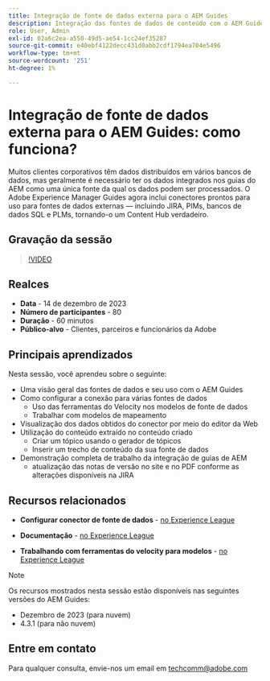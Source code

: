 ```yaml
---
title: Integração de fonte de dados externa para o AEM Guides
description: Integração das fontes de dados de conteúdo com o AEM Guides.
role: User, Admin
exl-id: 02a6c2ea-a550-49d5-ae54-1cc24ef35287
source-git-commit: e40ebf4122decc431d0abb2cdf1794ea704e5496
workflow-type: tm+mt
source-wordcount: '251'
ht-degree: 1%

---
```


# Integração de fonte de dados externa para o AEM Guides: como funciona?

Muitos clientes corporativos têm dados distribuídos em vários bancos de dados, mas geralmente é necessário ter os dados integrados nos guias do AEM como uma única fonte da qual os dados podem ser processados.
O Adobe Experience Manager Guides agora inclui conectores prontos para uso para fontes de dados externas — incluindo JIRA, PIMs, bancos de dados SQL e PLMs, tornando-o um Content Hub verdadeiro.


## Gravação da sessão

>[!VIDEO](https://video.tv.adobe.com/v/3426542/datasources-aem-guides)

## Realces

- **Data** - 14 de dezembro de 2023
- **Número de participantes** - 80
- **Duração** - 60 minutos
- **Público-alvo** - Clientes, parceiros e funcionários da Adobe

## Principais aprendizados

Nesta sessão, você aprendeu sobre o seguinte:
- Uma visão geral das fontes de dados e seu uso com o AEM Guides
- Como configurar a conexão para várias fontes de dados
   - Uso das ferramentas do Velocity nos modelos de fonte de dados
   - Trabalhar com modelos de mapeamento
- Visualização dos dados obtidos do conector por meio do editor da Web
- Utilização do conteúdo extraído no conteúdo criado
   - Criar um tópico usando o gerador de tópicos
   - Inserir um trecho de conteúdo da sua fonte de dados
- Demonstração completa de trabalho da integração de guias de AEM
   - atualização das notas de versão no site e no PDF conforme as alterações disponíveis na JIRA


## Recursos relacionados

- **Configurar conector de fonte de dados** - [no Experience League](https://experienceleague.adobe.com/docs/experience-manager-guides/using/install-guide/cs-ig/web-editor-configs-cs/conf-data-source-connector-tools.html?lang=en)

- **Documentação** - [no Experience League](https://experienceleague.adobe.com/docs/experience-manager-guides/using/user-guide/author-content/create-preview-topics/author-content-aem-guides/work-with-web-editor/web-editor-content-snippet.html)

- **Trabalhando com ferramentas do velocity para modelos** - [no Experience League](https://experienceleague.adobe.com/docs/experience-manager-guides/using/user-guide/author-content/create-preview-topics/author-content-aem-guides/work-with-web-editor/web-editor-content-snippet.html?lang=en#use-velocity-tools)



>[!NOTE]
>
> Os recursos mostrados nesta sessão estão disponíveis nas seguintes versões do AEM Guides:
> - Dezembro de 2023 (para nuvem)
> - 4.3.1 (para não nuvem)



## Entre em contato

Para qualquer consulta, envie-nos um email em <techcomm@adobe.com>
